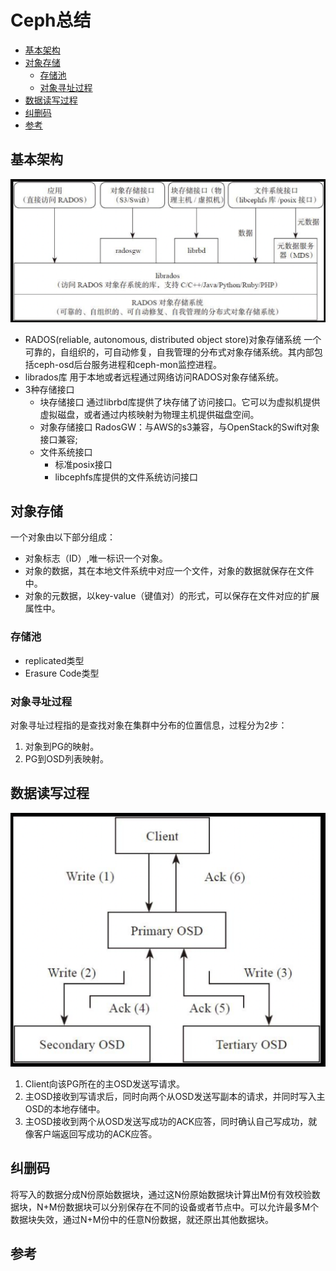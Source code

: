 # Ceph总结

<!-- vim-markdown-toc GFM -->

* [基本架构](#基本架构)
* [对象存储](#对象存储)
    - [存储池](#存储池)
    - [对象寻址过程](#对象寻址过程)
* [数据读写过程](#数据读写过程)
* [纠删码](#纠删码)
* [参考](#参考)

<!-- vim-markdown-toc -->



## 基本架构

![1_2](res/1_2.png)

- RADOS(reliable, autonomous, distributed object store)对象存储系统
    一个可靠的，自组织的，可自动修复，自我管理的分布式对象存储系统。其内部包括ceph-osd后台服务进程和ceph-mon监控进程。
- librados库
    用于本地或者远程通过网络访问RADOS对象存储系统。
- 3种存储接口
    - 块存储接口
        通过librbd库提供了块存储了访问接口。它可以为虚拟机提供虚拟磁盘，或者通过内核映射为物理主机提供磁盘空间。
    - 对象存储接口
        RadosGW：与AWS的s3兼容，与OpenStack的Swift对象接口兼容;
    - 文件系统接口
        - 标准posix接口
        - libcephfs库提供的文件系统访问接口



## 对象存储

一个对象由以下部分组成：

- 对象标志（ID）,唯一标识一个对象。
- 对象的数据，其在本地文件系统中对应一个文件，对象的数据就保存在文件中。
- 对象的元数据，以key-value（键值对）的形式，可以保存在文件对应的扩展属性中。

### 存储池

- replicated类型
- Erasure Code类型

### 对象寻址过程

对象寻址过程指的是查找对象在集群中分布的位置信息，过程分为2步：

1. 对象到PG的映射。
2. PG到OSD列表映射。



## 数据读写过程

![1_8](res/1_8.png)

1. Client向该PG所在的主OSD发送写请求。
2. 主OSD接收到写请求后，同时向两个从OSD发送写副本的请求，并同时写入主OSD的本地存储中。
3. 主OSD接收到两个从OSD发送写成功的ACK应答，同时确认自己写成功，就像客户端返回写成功的ACK应答。



## 纠删码

将写入的数据分成N份原始数据块，通过这N份原始数据块计算出M份有效校验数据块，N+M份数据块可以分别保存在不同的设备或者节点中。可以允许最多M个数据块失效，通过N+M份中的任意N份数据，就还原出其他数据块。



## 参考

